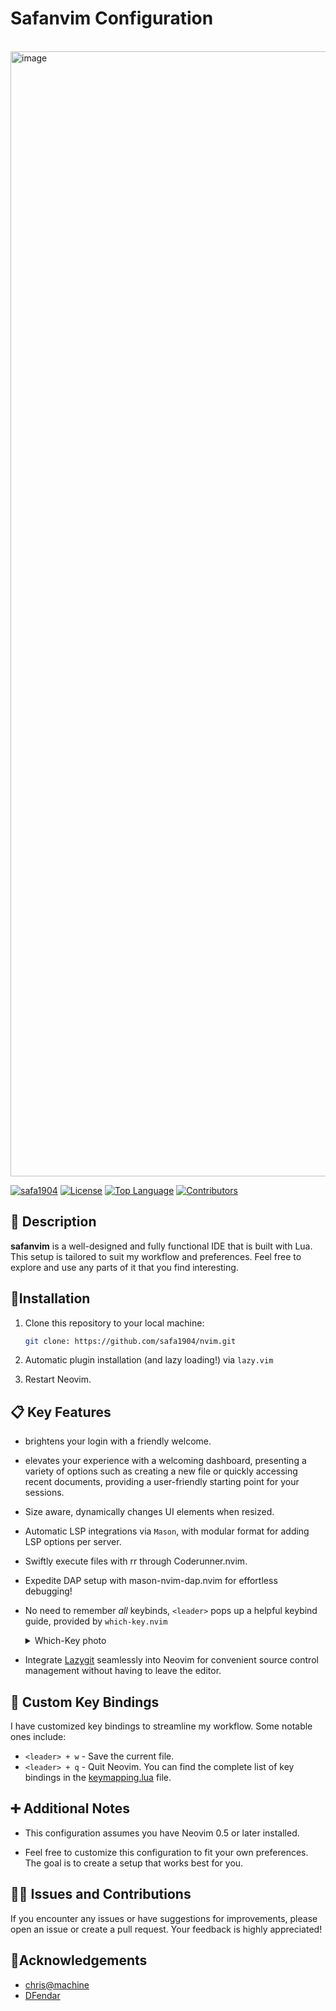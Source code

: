 # Safanvim Configuration
<br>
<img width="1800" alt="image" src="https://github.com/safa1904/nvim/assets/100108435/e2b4676d-f812-4eed-976a-b2685add3e98">
<br>

[![safa1904](https://custom-icon-badges.demolab.com/badge/made%20by%20-safa1904-556bf2?logo=github&logoColor=white&labelColor=101827)](https://github.com/safa1904)
[![License](https://img.shields.io/github/license/safa1904/nvim?color=dddddd&labelColor=000000)](https://github.com/safa1904/nvim/blob/main/LICENSE)
[![Top Language](https://img.shields.io/github/languages/top/safa1904/nvim?logo=github&logoColor=%23007ACC&label=lua)](https://www.lualang.org/)
[![Contributors](https://img.shields.io/github/contributors/safa1904/nvim?style=flat&color=orange&label=Contributors)](https://github.com/safa1904/nvim/graphs/contributors)

## 📝 Description

**safanvim** is a well-designed and fully functional IDE that is built with
Lua. This setup is tailored to suit my workflow and preferences. Feel free to explore and use any parts of it that you find interesting.

## 🔧Installation

1. Clone this repository to your local machine:

    ```bash
    git clone: https://github.com/safa1904/nvim.git
    ```
2. Automatic plugin installation (and lazy loading!) via `lazy.vim`

3. Restart Neovim.

## 📋 Key Features
- brightens your login with a friendly welcome.
- elevates your experience with a welcoming dashboard, presenting a variety of options such as creating
  a new file or quickly accessing recent documents, providing
  a user-friendly starting point for your sessions.
- Size aware, dynamically changes UI elements when resized.
-  Automatic LSP integrations via `Mason`, with modular format for adding LSP
  options per server.
- Swiftly execute files with <leader>rr through Coderunner.nvim.
- Expedite DAP setup with mason-nvim-dap.nvim for effortless debugging!
- No need to remember _all_ keybinds, `<leader>` pops up a helpful keybind
  guide, provided by `which-key.nvim`
  <details>
    <summary>Which-Key photo </summary>
  <img width="1795" alt="image" src="https://github.com/safa1904/nvim/assets/100108435/ea5d681c-f546-4cb0-b4a9-0e5cc9df8858">
  </details>

- Integrate [Lazygit](https://github.com/jesseduffield/lazygit)  seamlessly into Neovim for convenient source control management without having to leave the editor.



## 🎨 Custom Key Bindings

I have customized key bindings to streamline my workflow. Some notable ones include:

- `<leader> + w` - Save the current file.
- `<leader> + q` - Quit Neovim.
You can find the complete list of key bindings in the [keymapping.lua](lua/config/keymappings.lua) file.

## ➕ Additional Notes

- This configuration assumes you have Neovim 0.5 or later installed.

- Feel free to customize this configuration to fit your own preferences. The goal is to create a setup that works best for you.

## 👩‍🔧 Issues and Contributions

If you encounter any issues or have suggestions for improvements, please open an issue or create a pull request. Your feedback is highly appreciated!

## 💎Acknowledgements
- [chris@machine](https://github.com/ChristianChiarulli)
- [DFendar](https://github.com/dfendr)
